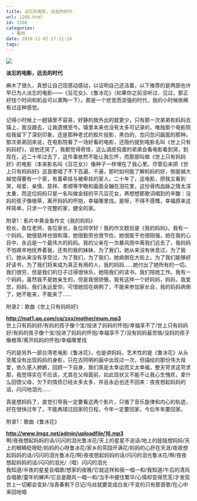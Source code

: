 ```yaml
---
title: 淡忘的电影，远去的时代
url: 1268.html
id: 1268
categories:
  - 看到
date: 2010-12-02 17:21:24
tags:
---
```


![](http://photo.guolaijie.com/rooufer/attachments/month_1012/j201012217151.jpg)  
  

**淡忘的电影，远去的时代**

  
麻木了很久，真想让自己现感动感动，以证明自己还活着，以下推荐的是两部也许早已为人淡忘的电影——《豆花女》、《鲁冰花》（如果你之前没听过、见过，那正好找个时间和机会可以熏陶一下）。那是一个悲苦而坚强的时代，我的小时候依稀有过这种感觉。  
  
记得小时候上一趟镇里不容易，好静的我外出的就更少，只有那一次弟弟和妈妈去镇上，我没跟去，让我遗憾至今。镇里本来也没有太多可记录的，唯独那个电影院给我留下了深刻印象，还是那种老式的胶片投影，黑白的，忽闪忽闪画面的那种。那次弟弟回来说，在电影院看了一场好看的电影，还隐约提到电影名叫《世上只有妈妈好》，说他还哭了，我都觉得奇怪，这么调皮捣蛋的弟弟会看电影看到哭，到现在，近二十年过去了，这件事依然不能让我忘怀，而那部叫做《世上只有妈妈好》的电影（本来影名叫《豆花女》）像种子一样埋在了我心里。尽管后来把《世上只有妈妈好》这首歌唱了不下百遍、千遍，那时如何能了解妈妈的好，倒是越大越觉得要有一个家，有着牵挂与被牵挂的家人，二十年了，这电影，把我又看到哭，母爱、亲情、慈祥、孝顺等字眼和画面全蹦在泪花里，这份骨肉血脉之情太深太重，而这位妈妈只是一名叫做金枝的平凡豆花女，再想想那歌词唱到的辛酸：没妈的孩子像根草，离开妈妈的怀抱，幸福哪里找。是呀，不得不感慨，幸福原来这样简单，只求一个完整的家，健全的家。  
  
附录1：影片中黄金鱼作文《我的妈妈》  
校长，各位老师，各位家长，各位同学好！我的作文题目是《我的妈妈》。我有一个妈妈，她很慈祥也很和蔼，她很勤劳也很节俭，她很能干也很刚强，她在我的心目中，永远是一个最伟大的妈妈。我的父亲在一次暴风雨中离我们远去了，我妈妈不怕艰辛地抚养着我，还有的我的妹妹，为了我们，她从来没有休息过，为了我们，她从来没有享受过，为了我们，为了我们，她病倒在大街上，为了我们能够好好读书，为了我们将来成为真正有用的人，我的妈妈……她付出了她所有的一切。我们很穷，但是我们的日子过得很快乐，她陪我们的读书，我们陪她工作。我有一个妈妈，虽然我不是她亲生的，但是我很骄傲，我有这样一个好妈妈，妈妈，我爱您，妈妈，我们永远爱你，可惜她现在病例了，不能来参加家长会，我的妈妈病倒了，她不能来，不能来了……  
  
附录2：歌曲《世上只有妈妈好》  
  
**http://mat1.qq.com/cq/zxx/mother/mum.mp3**  
世上只有妈妈好/有妈的孩子像个宝/投进了妈妈的怀抱/幸福享不了/世上只有妈妈好/有妈的孩子像个宝/投进了妈妈的怀抱/幸福享不了/没有妈妈最苦恼/没妈的孩子像根草/离开妈妈的怀抱/幸福哪里找  
  
巧的是另外一部台湾老电影《鲁冰花》，也是讲妈妈，艺术性的是《鲁冰花》从头至尾没有出现妈妈的身影，只在古阿明的画中出现过一次，但描绘的那份伟大母爱，依久感人肺腑，回顾一下自身，我们真是太幸运而又太幸福，整天苛求这苛求那，我觉得实在不应该，尤其在父母面前，如此现状又不能不让我心生愧疚，拿什么回馈父母，欠下的情债已经太多太多，并且永远也还不回来：夜夜想起妈妈的话，闪闪地泪光……  
  
真是想妈妈了，直觉引导我一定要看这两个影片，只循了音乐旋律和内心的轨迹，好在很快过年了，不能再错过回家的日程，今年一定要回家，今后年年要回家。  
  
附录1：歌曲《鲁冰花》  
  
**http://www.lmgz.net/admin/uploadfile/16.mp3**  
啊/夜夜想起妈妈的话/闪闪的泪光鲁冰花/天上的星星不说话/地上的娃娃想妈妈/天上的眼睛眨呀眨/妈妈的心呀鲁冰花/家乡的茶园开满花/妈妈的心肝在天涯/夜夜想起妈妈的话/闪闪的泪光鲁冰花/啊/夜夜想起妈妈的话/闪闪的泪光鲁冰花/啊/夜夜想起妈妈的话/闪闪的泪光/（唱）闪闪的泪光  
我知道/半夜的星星会唱歌/想家的夜晚/它就这样和我一唱一和/我知道/午后的清风会唱歌/童年的蝉声/它总是跟风一唱一和/当手中握住繁华/心情却变得荒芜/才发现世上一切都会变卦/当青春剩下日记/乌丝就要变成白发/不变的只有那首歌/在心中来回地唱